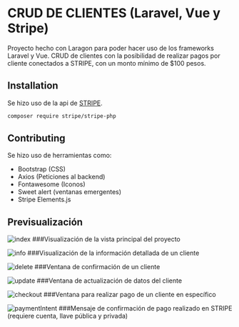 # CRUD DE CLIENTES (Laravel, Vue y Stripe)

Proyecto hecho con Laragon para poder hacer uso de los frameworks Laravel y Vue.
CRUD de clientes con la posibilidad de realizar pagos por cliente conectados a STRIPE, con un monto mínimo de $100 pesos.

## Installation

Se hizo uso de la api de [STRIPE](https://stripe.com/docs/payments/quickstart#fetch-payment-intent).

```bash
composer require stripe/stripe-php
```

## Contributing

Se hizo uso de herramientas como:
* Bootstrap (CSS)
* Axios (Peticiones al backend)
* Fontawesome (Iconos)
* Sweet alert (ventanas emergentes)
* Stripe Elements.js

## Previsualización

![index](https://github.com/ErickVazquez01/CRUD-Clientes-Laravel-Vue-Stripe/assets/34389204/bce16aee-4856-4929-95d6-1711aef46821)
###Visualización de la vista principal del proyecto

![info](https://github.com/ErickVazquez01/CRUD-Clientes-Laravel-Vue-Stripe/assets/34389204/fb699e0d-7a13-40e3-a616-52b597671d3b)
###Visualización de la información detallada de un cliente

![delete](https://github.com/ErickVazquez01/CRUD-Clientes-Laravel-Vue-Stripe/assets/34389204/f30a7539-26d0-47fa-83f9-fa9668c0bacc)
###Ventana de confirmación de un cliente

![update](https://github.com/ErickVazquez01/CRUD-Clientes-Laravel-Vue-Stripe/assets/34389204/d7c36ba9-90ac-4241-940c-b50a89ae0ce4)
###Ventana de actualización de datos del cliente

![checkout](https://github.com/ErickVazquez01/CRUD-Clientes-Laravel-Vue-Stripe/assets/34389204/53aa2949-9af2-4f54-bfee-04727b642712)
###Ventana para realizar pago de un cliente en específico

![paymentIntent](https://github.com/ErickVazquez01/CRUD-Clientes-Laravel-Vue-Stripe/assets/34389204/f9bb7525-b78b-47a7-bf51-41fab7f5d089)
###Mensaje de confirmación de pago realizado en STRIPE (requiere cuenta, llave pública y privada)



